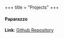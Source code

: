 +++
title = "Projects"
+++
#### Paparazzo
**Link**: [Github Repository](https://github.com/florianfeigl/paparazzo/)

